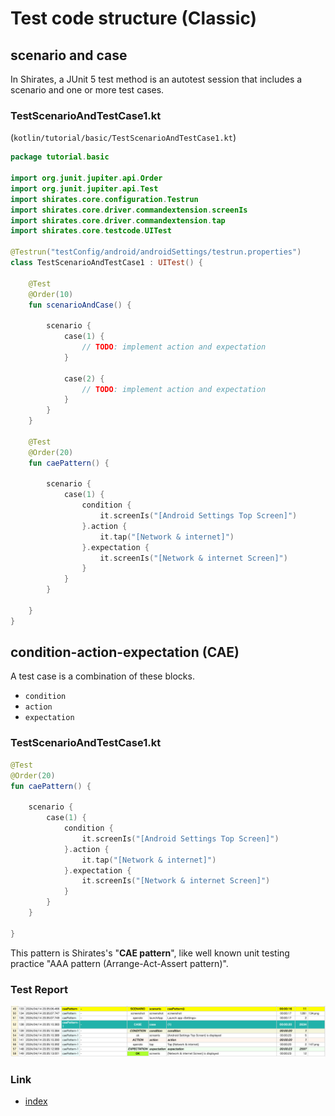 # Test code structure (Classic)

## scenario and case

In Shirates, a JUnit 5 test method is an autotest session that includes a scenario and one or more test cases.

### TestScenarioAndTestCase1.kt

(`kotlin/tutorial/basic/TestScenarioAndTestCase1.kt`)

```kotlin
package tutorial.basic

import org.junit.jupiter.api.Order
import org.junit.jupiter.api.Test
import shirates.core.configuration.Testrun
import shirates.core.driver.commandextension.screenIs
import shirates.core.driver.commandextension.tap
import shirates.core.testcode.UITest

@Testrun("testConfig/android/androidSettings/testrun.properties")
class TestScenarioAndTestCase1 : UITest() {

    @Test
    @Order(10)
    fun scenarioAndCase() {

        scenario {
            case(1) {
                // TODO: implement action and expectation
            }

            case(2) {
                // TODO: implement action and expectation
            }
        }
    }

    @Test
    @Order(20)
    fun caePattern() {

        scenario {
            case(1) {
                condition {
                    it.screenIs("[Android Settings Top Screen]")
                }.action {
                    it.tap("[Network & internet]")
                }.expectation {
                    it.screenIs("[Network & internet Screen]")
                }
            }
        }

    }
}
```

## condition-action-expectation (CAE)

A test case is a combination of these blocks.

- `condition`
- `action`
- `expectation`

### TestScenarioAndTestCase1.kt

```kotlin
@Test
@Order(20)
fun caePattern() {

    scenario {
        case(1) {
            condition {
                it.screenIs("[Android Settings Top Screen]")
            }.action {
                it.tap("[Network & internet]")
            }.expectation {
                it.screenIs("[Network & internet Screen]")
            }
        }
    }

}
```

This pattern is Shirates's "**CAE pattern**", like well known unit testing practice "AAA pattern (Arrange-Act-Assert
pattern)".

### Test Report

![cae1](../_images/cae1.png)

### Link

- [index](../../index.md)

